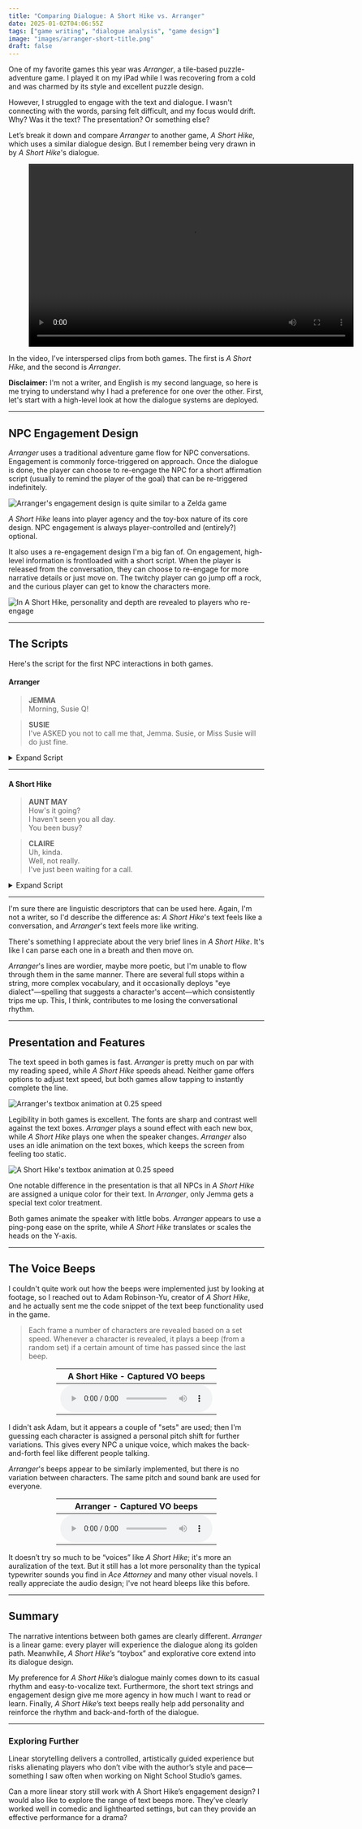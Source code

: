 ```yaml
---
title: "Comparing Dialogue: A Short Hike vs. Arranger"
date: 2025-01-02T04:06:55Z
tags: ["game writing", "dialogue analysis", "game design"]
image: "images/arranger-short-title.png"
draft: false
---
```


One of my favorite games this year was *Arranger*, a tile-based puzzle-adventure game. I played it on my iPad while I was recovering from a cold and was charmed by its style and excellent puzzle design.

However, I struggled to engage with the text and dialogue. I wasn't connecting with the words, parsing felt difficult, and my focus would drift. Why? Was it the text? The presentation? Or something else?

Let’s break it down and compare *Arranger* to another game, *A Short Hike*, which uses a similar dialogue design. But I remember being very drawn in by *A Short Hike*'s dialogue.

<div class="video-wrapper">
  <figure class="video-container">
    <video width="640" height="360" controls>
      <source src="/videos/short_arrange_comparison_capture.mp4" type="video/mp4">
      Your browser does not support the video tag.
    </video>
  </figure>
  <figcaption class="image-caption">In the video, I’ve interspersed clips from both games. The first is <em>A Short Hike</em>, and the second is <em>Arranger</em>.</figcaption>
</div>



**Disclaimer:** I'm not a writer, and English is my second language, so here is me trying to understand why I had a preference for one over the other. First, let's start with a high-level look at how the dialogue systems are deployed.

---

## NPC Engagement Design

*Arranger* uses a traditional adventure game flow for NPC conversations. Engagement is commonly force-triggered on approach. Once the dialogue is done, the player can choose to re-engage the NPC for a short affirmation script (usually to remind the player of the goal) that can be re-triggered indefinitely.

![Arranger\'s engagement design is quite similar to a Zelda game](/images/arranger-flow.png)

*A Short Hike* leans into player agency and the toy-box nature of its core design. NPC engagement is always player-controlled and (entirely?) optional.

It also uses a re-engagement design I'm a big fan of. On engagement, high-level information is frontloaded with a short script. When the player is released from the conversation, they can choose to re-engage for more narrative details or just move on. The twitchy player can go jump off a rock, and the curious player can get to know the characters more.

![In A Short Hike, personality and depth are revealed to players who re-engage](/images/short-hike-flow.png)

---

## The Scripts

Here's the script for the first NPC interactions in both games.

#### Arranger

> **JEMMA**  
> Morning, Susie Q!  

> **SUSIE**  
> I've ASKED you not to call me that, Jemma. Susie, or Miss Susie will do just fine.  

<details>
<summary>Expand Script</summary>

> **JEMMA**  
> Aw, c'mon! This might be the last day I ever get to use it!  
> Wouldn't that be sad if you never got to hear it again?  

> **SUSIE**  
> Devastating. Now today's a big day. Are you feeling ready?  
> You'll need to be prepared for anything out there...  
> ...no one would blame you if today WEREN'T the day, after all...  

> **JEMMA**  
> It's the day, Miss Susie! I'm ready!  

> **SUSIE**  
> Hmm. It pains me to say it, but you actually DO look ready this time.  

> **JEMMA**  
> I am! Will you come with me to open the gate?  

> **SUSIE**  
> I wouldn't miss it. Now where did I put that gate key?  

</details>

---

#### A Short Hike

> **AUNT MAY**  
> How's it going?  
> I haven't seen you all day.  
> You been busy?  

> **CLAIRE**  
> Uh, kinda.  
> Well, not really.  
> I've just been waiting for a call.  

<details>
<summary>Expand Script</summary>

> **AUNT MAY**  
> Well, there's your problem!  
> There is no reception out here.  

> **CLAIRE**  
> Wait,  
> WHAT!?  

> **AUNT MAY**  
> Yeah, I mean, pretty much no reception.  
> You might be able to get some at Hawk Peak.  

> **CLAIRE**  
> Oh... yeah, I guess.  
> But that's pretty far, isn't it?  

> **AUNT MAY**  
> It's not that far!  
> We've all made the trek before.  
> I figured you would have gone already.  

> **CLAIRE**  
> Oh... yeah.  
> I've been meaning to go.  
> But... I just... I haven't gotten around to it yet.  

> **AUNT MAY**  
> Well, today's as good a day as any.  

> **CLAIRE**  
> ...  

> **AUNT MAY**  
> Just take White Beach Trail and head north at the fork.  
> Then follow the signs to Hawk's Peak.  
> No problem!

</details>

---

I'm sure there are linguistic descriptors that can be used here. Again, I'm not a writer, so I'd describe the difference as: *A Short Hike*'s text feels like a conversation, and *Arranger*'s text feels more like writing.

There's something I appreciate about the very brief lines in *A Short Hike*. It's like I can parse each one in a breath and then move on.

*Arranger*'s lines are wordier, maybe more poetic, but I'm unable to flow through them in the same manner. There are several full stops within a string, more complex vocabulary, and it occasionally deploys "eye dialect"—spelling that suggests a character's accent—which consistently trips me up. This, I think, contributes to me losing the conversational rhythm.

---

## Presentation and Features

The text speed in both games is fast. *Arranger* is pretty much on par with my reading speed, while *A Short Hike* speeds ahead. Neither game offers options to adjust text speed, but both games allow tapping to instantly complete the line.

![Arranger\'s textbox animation at 0.25 speed](/images/arranger-textbox-2.gif)

Legibility in both games is excellent. The fonts are sharp and contrast well against the text boxes. *Arranger* plays a sound effect with each new box, while *A Short Hike* plays one when the speaker changes. *Arranger* also uses an idle animation on the text boxes, which keeps the screen from feeling too static.

![A Short Hike\'s textbox animation at 0.25 speed](/images/shorthike-textbox-2.gif)

One notable difference in the presentation is that all NPCs in *A Short Hike* are assigned a unique color for their text. In *Arranger*, only Jemma gets a special text color treatment.

Both games animate the speaker with little bobs. *Arranger* appears to use a ping-pong ease on the sprite, while *A Short Hike* translates or scales the heads on the Y-axis.

---

## The Voice Beeps

I couldn't quite work out how the beeps were implemented just by looking at footage, so I reached out to Adam Robinson-Yu, creator of *A Short Hike*, and he actually sent me the code snippet of the text beep functionality used in the game.

> Each frame a number of characters are revealed based on a set speed. Whenever a character is revealed, it plays a beep (from a random set) if a certain amount of time has passed since the last beep.

<div style="margin: 0 auto; width: fit-content; text-align: center;">

| A Short Hike - Captured VO beeps       |
|----------------------------------------|
| <audio controls><source src="/audio/short-hike-beeps.mp3" type="audio/mpeg"><source src="/audio/short-hike-beeps.ogg" type="audio/ogg">Your browser does not support the audio element.</audio> |

</div>

I didn't ask Adam, but it appears a couple of "sets" are used; then I'm guessing each character is assigned a personal pitch shift for further variations. This gives every NPC a unique voice, which makes the back-and-forth feel like different people talking.

*Arranger*'s beeps appear to be similarly implemented, but there is no variation between characters. The same pitch and sound bank are used for everyone.

<div style="margin: 0 auto; width: fit-content; text-align: center;">

| Arranger - Captured VO beeps          |
|---------------------------------------|
| <audio controls><source src="/audio/arranger-beeps.mp3" type="audio/mpeg"><source src="/audio/arranger-beeps.ogg" type="audio/ogg">Your browser does not support the audio element.</audio> |

</div>

It doesn’t try so much to be “voices” like *A Short Hike*; it's more an auralization of the text. But it still has a lot more personality than the typical typewriter sounds you find in *Ace Attorney* and many other visual novels. I really appreciate the audio design; I've not heard bleeps like this before.

---

## Summary

The narrative intentions between both games are clearly different. *Arranger* is a linear game: every player will experience the dialogue along its golden path. Meanwhile, *A Short Hike*’s “toybox” and explorative core extend into its dialogue design.

My preference for *A Short Hike*’s dialogue mainly comes down to its casual rhythm and easy-to-vocalize text. Furthermore, the short text strings and engagement design give me more agency in how much I want to read or learn. Finally, *A Short Hike*’s text beeps really help add personality and reinforce the rhythm and back-and-forth of the dialogue.

---

### Exploring Further

Linear storytelling delivers a controlled, artistically guided experience but risks alienating players who don’t vibe with the author’s style and pace—something I saw often when working on Night School Studio’s games.

Can a more linear story still work with A Short Hike’s engagement design? I would also like to explore the range of text beeps more. They’ve clearly worked well in comedic and lighthearted settings, but can they provide an effective performance for a drama?
